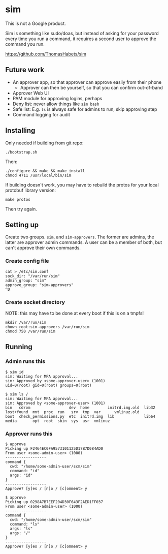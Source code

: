 # sim

This is not a Google product.

Sim is something like sudo/doas, but instead of asking for your password every
time you run a command, it requires a second user to approve the command you
run.

https://github.com/ThomasHabets/sim

## Future work

* An approver app, so that approver can approve easily from their phone
  * Approver can then be yourself, so that you can confirm out-of-band
* Approver Web UI
* PAM module for approving logins, perhaps
* Deny list: never allow things like `sim bash`
* Safe list: E.g. `ls` is always safe for admins to run, skip approving step
* Command logging for audit

## Installing

Only needed if building from git repo:
```
./bootstrap.sh
```

Then:

```
./configure && make && make install
chmod 4711 /usr/local/bin/sim
```

If building doesn't work, you may have to rebuild the protos for your local
protobuf library version:

```
make protos
```

Then try again.

## Setting up

Create two groups. `sim`, and `sim-approvers`. The former are admins,
the latter are approver admin commands. A user can be a member of
both, but can't approve their own commands.

### Create config file

```
cat > /etc/sim.conf
sock_dir: "/var/run/sim"
admin_group: "sim"
approve_group: "sim-approvers"
^D
```

### Create socket directory

NOTE: this may have to be done at every boot if this is on a tmpfs!

```
mkdir /var/run/sim
chown root:sim-approvers /var/run/sim
chmod 750 /var/run/sim
```

## Running

### Admin runs this

```
$ sim id
sim: Waiting for MPA approval...
sim: Approved by <some-approver-user> (1001)
uid=0(root) gid=0(root) groups=0(root)
```

```
$ sim ls /
sim: Waiting for MPA approval...
sim: Approved by <some-approver-user> (1001)
bin   cdrom                 dev  home        initrd.img.old  lib32  lost+found  mnt  proc  run   srv  tmp  var      vmlinuz.old
boot  check_permissions.py  etc  initrd.img  lib             lib64  media       opt  root  sbin  sys  usr  vmlinuz
```

### Approver runs this

```
$ approve
Picking up F2464EC0FA9573101125D17B7D084AD0
From user <some-admin-user> (1000)
------------------
command {
  cwd: "/home/some-admin-user/scm/sim"
  command: "id"
  args: "id"
}
------------------
Approve? [y]es / [n]o / [c]omment> y
```

```
$ approve
Picking up 0298A7B7EEF204D30F643F2AED1FF037
From user <some-admin-user> (1000)
------------------
command {
  cwd: "/home/some-admin-user/scm/sim"
  command: "ls"
  args: "ls"
  args: "/"
}
------------------
Approve? [y]es / [n]o / [c]omment> y
```
